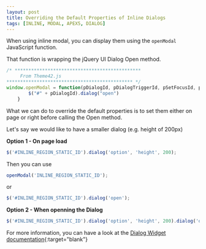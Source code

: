 ```yaml
---
layout: post
title: Overriding the Default Properties of Inline Dialogs
tags: [INLINE, MODAL, APEX5, DIALOG]
---
```


When using inline modal, you can display them using the `openModal` JavaScript function.

That function is wrapping the jQuery UI Dialog Open method.
```javascript
/* **********************************************
     From Theme42.js
********************************************** */
window.openModal = function(pDialogId, pDialogTriggerId, pSetFocusId, pClear) {
        $("#" + pDialogId).dialog("open")
    }
```

What we can do to override the default properties is to set them either on page or right before calling the Open method.

Let's say we would like to have a smaller dialog (e.g. height of 200px)


**Option 1 - On page load**
```javascript
$('#INLINE_REGION_STATIC_ID').dialog('option', 'height', 200);
```

Then you can use
```javascript
openModal('INLINE_REGION_STATIC_ID');
```

or

```javascript
$('#INLINE_REGION_STATIC_ID').dialog('open');
```

**Option 2 - When openning the Dialog**
```javascript
$('#INLINE_REGION_STATIC_ID').dialog('option', 'height', 200).dialog('open')
```

For more information, you can have a look at the [Dialog Widget documentation](http://api.jqueryui.com/dialog/){:target="blank"}